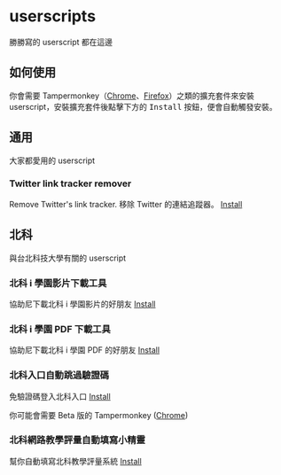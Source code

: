 # userscripts
勝勝寫的 userscript 都在這邊

## 如何使用
你會需要 Tampermonkey（[Chrome](https://chrome.google.com/webstore/detail/tampermonkey/dhdgffkkebhmkfjojejmpbldmpobfkfo)、[Firefox](https://addons.mozilla.org/zh-TW/firefox/addon/tampermonkey/)）之類的擴充套件來安裝 userscript，安裝擴充套件後點擊下方的 <kbd>Install</kbd> 按鈕，便會自動觸發安裝。
## 通用
大家都愛用的 userscript
### Twitter link tracker remover
Remove Twitter's link tracker.
移除 Twitter 的連結追蹤器。
[Install](https://github.com/gnehs/userscripts/raw/main/Twitter-link-tracker-remover.user.js)
## 北科
與台北科技大學有關的 userscript
### 北科 i 學園影片下載工具
協助尼下載北科 i 學園影片的好朋友
[Install](https://github.com/gnehs/userscripts/raw/main/ntut-istudy-downloader.user.js)
### 北科 i 學園 PDF 下載工具
協助尼下載北科 i 學園 PDF 的好朋友
[Install](https://github.com/gnehs/userscripts/raw/main/ntut-istudy-pdf-downloader.user.js)
### 北科入口自動跳過驗證碼
免驗證碼登入北科入口
[Install](https://github.com/gnehs/userscripts/raw/main/ntut-skip-captcha.user.js)

你可能會需要 Beta 版的 Tampermonkey ([Chrome](https://chrome.google.com/webstore/detail/tampermonkey-beta/gcalenpjmijncebpfijmoaglllgpjagf))

### 北科網路教學評量自動填寫小精靈
幫你自動填寫北科教學評量系統
[Install](https://github.com/gnehs/userscripts/raw/main/ntut-autofill-assessment.user.js)